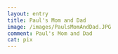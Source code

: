 ```yaml
---
layout: entry
title: Paul's Mom and Dad
image: /images/PaulsMomAndDad.JPG
comment: Paul's Mom and Dad
cat: pix
---
```

